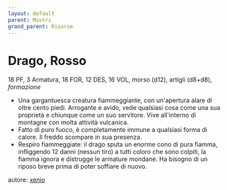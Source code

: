 ```yaml
---
layout: default
parent: Mostri
grand_parent: Risorse
---
```


# Drago, Rosso
18 PF, 3 Armatura, 18 FOR, 12 DES, 16 VOL, morso (d12), artigli (d8+d8), _formazione_  
- Una gargantuesca creatura fiammeggiante, con un'apertura alare di oltre cento piedi. Arrogante e avido, vede qualsiasi cosa come una sua proprietà e chiunque come un suo servitore. Vive all'interno di montagne con molta attività vulcanica.
- Fatto di puro fuoco, è completamente immune a qualsiasi forma di calore. Il freddo scompare in sua presenza.
- Respiro fiammeggiate: il drago sputa un enorme cono di pura fiamma, infliggendo 12 danni (nessun tiro) a tutti coloro che sono colpiti, la fiamma ignora e distrugge le armature mondane. Ha bisogno di un riposo breve prima di poter soffiare di nuovo.

autore: [xenio](https://xenioinabottle.blogspot.com)
